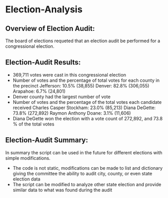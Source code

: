 # Election-Analysis

## Overview of Election Audit: 
The board of elections requeted that an election audit be performed for a congressional election.

## Election-Audit Results:
- 369,711 votes were cast in this congressional election
- Number of votes and the percentage of total votes for each county in the precinct
    Jefferson: 10.5% (38,855)
    Denver: 82.8% (306,055)
    Arapahoe: 6.7% (24,801)
- Denver county had the largest number of vote
- Number of votes and the percentage of the total votes each candidate received
    Charles Casper Stockham: 23.0% (85,213)
    Diana DeGette: 73.8% (272,892)
    Raymon Anthony Doane: 3.1% (11,606)
- Diana DeGette won the election with a vote count of 272,892, and 73.8 % of the total votes

## Election-Audit Summary:
In summary the script can be used in the future for different elections with simple modifications.
- The code is not static, modifications can be made to list and dictionary giving the committee the ability to audit city, county, or even state election data
- The script can be modified to analyze other state election and provide similar data to what was found during the audit




